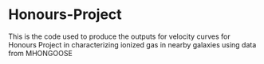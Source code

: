 # Honours-Project
This is the code used to produce the outputs for velocity curves for Honours Project in characterizing ionized gas in nearby galaxies using data from MHONGOOSE
